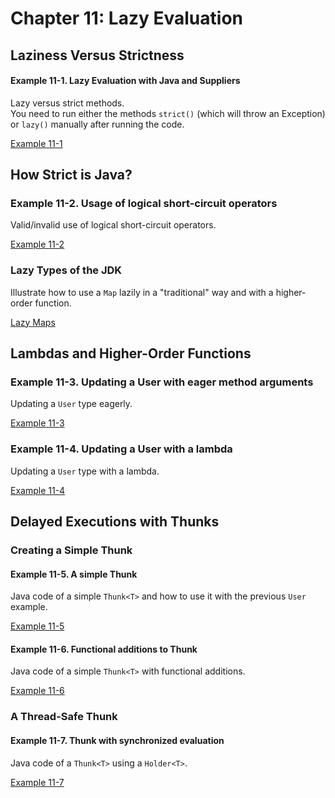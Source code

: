 # Chapter 11: Lazy Evaluation

## Laziness Versus Strictness

#### Example 11-1. Lazy Evaluation with Java and Suppliers

Lazy versus strict methods.  
You need to run either the methods `strict()` (which will throw an Exception) or `lazy()` manually after running the code.

[Example 11-1](example-11-1)


## How Strict is Java?

### Example 11-2. Usage of logical short-circuit operators

Valid/invalid use of logical short-circuit operators.

[Example 11-2](example-11-2)

### Lazy Types of the JDK

Illustrate how to use a `Map` lazily in a "traditional" way and with a higher-order function.

[Lazy Maps](lazy-maps)


## Lambdas and Higher-Order Functions

### Example 11-3. Updating a User with eager method arguments

Updating a `User` type eagerly.

[Example 11-3](example-11-3)

### Example 11-4. Updating a User with a lambda

Updating a `User` type with a lambda.

[Example 11-4](example-11-4)


## Delayed Executions with Thunks

### Creating a Simple Thunk

#### Example 11-5. A simple Thunk<T>

Java code of a simple `Thunk<T>` and how to use it with the previous `User` example.

[Example 11-5](example-11-5)

#### Example 11-6. Functional additions to Thunk<T>

Java code of a simple `Thunk<T>` with functional additions.

[Example 11-6](example-11-6)


### A Thread-Safe Thunk

#### Example 11-7. Thunk<T> with synchronized evaluation

Java code of a `Thunk<T>` using a `Holder<T>`.

[Example 11-7](example-11-7)
